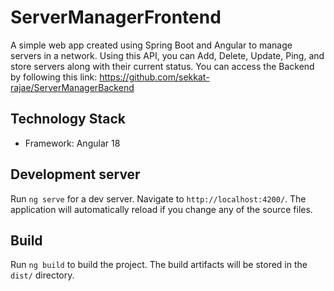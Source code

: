 # ServerManagerFrontend

A simple web app created using Spring Boot and Angular to manage servers in a network. Using this API, you can Add, Delete, Update, Ping, and store servers along with their current status. You can access the Backend by following this link: https://github.com/sekkat-rajae/ServerManagerBackend

## Technology Stack
- Framework: Angular 18

## Development server

Run `ng serve` for a dev server. Navigate to `http://localhost:4200/`. The application will automatically reload if you change any of the source files.

## Build

Run `ng build` to build the project. The build artifacts will be stored in the `dist/` directory.



